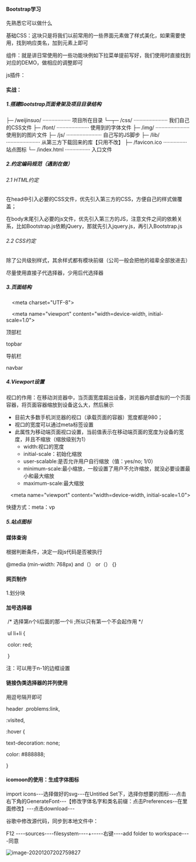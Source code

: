#### Bootstrap学习

先熟悉它可以做什么

基础CSS：这块只是将我们以前常用的一些界面元素做了样式美化，如果需要使用，找到响应类名，加到元素上即可

组件：就是讲日常使用的一些功能块例如下拉菜单提前写好，我们使用时直接找到对应的DEMO，做相应的调整即可

js插件：

#### 实战：

##### 1.搭建Bootstrap页面骨架及项目目录结构

├─ /weijinsuo/ ··················· 项目所在目录
└─┬─ /css/ ······················· 我们自己的CSS文件
  ├─ /font/ ······················ 使用到的字体文件
  ├─ /img/ ······················· 使用到的图片文件
  ├─ /js/ ························ 自己写的JS脚步
  ├─ /lib/ ······················· 从第三方下载回来的库【只用不改】
  ├─ /favicon.ico ················ 站点图标
  └─ /index.html ················· 入口文件

##### 2.约定编码规范（遇到在做）

###### 2.1 HTML约定

在head中引入必要的CSS文件，优先引入第三方的CSS，方便自己的样式做覆盖；

在body末尾引入必要的js文件，优先引入第三方的JS，注意文件之间的依赖关系，比如Bootstrap.js依赖jQuery，那就先引入jquery.js，再引入Bootstrap.js

###### 2.2 CSS约定

除了公共级别样式，其余样式都有模块前缀（公司一般会把他的祖辈全部放进去）

尽量使用直接子代选择器，少用后代选择器

##### 3.页面结构

<!DOCTYPE html>

<html lang="zh-CN">

<head>

    <meta charset="UTF-8">

    <meta name="viewport" content="width=device-width, initial-scale=1.0">

  <title>Document</title>

</head>

<body>

顶部栏

topbar

导航栏

navbar





</body>

</html>

##### 4.Viewport设置

视口的作用：在移动浏览器中，当页面宽度超出设备，浏览器内部虚拟的一个页面容器，将页面容器缩放到设备这么大，然后展示
- 目前大多数手机浏览器的视口（承载页面的容器）宽度都是980；
- 视口的宽度可以通过meta标签设置
- 此属性为移动端页面视口设置，当前值表示在移动端页面的宽度为设备的宽度，并且不缩放（缩放级别为1）
  + width:视口的宽度
  + initial-scale：初始化缩放
  + user-scalable:是否允许用户自行缩放（值：yes/no; 1/0）
  + minimum-scale:最小缩放，一般设置了用户不允许缩放，就没必要设置最小和最大缩放
  + maximum-scale:最大缩放

   <meta name="viewport" content="width=device-width, initial-scale=1.0">

快捷方式：meta：vp

##### 5.站点图标

  <link rel="shortcut icon" href="img/c_06.jpg">



#### 媒体查询

根据判断条件，决定一段js代码是否被执行

@media (min-width: 768px)  and（） or（） {}

#### 网页制作

1.划分块

#### 加号选择器

​    /* 选择第n个li后面的那一个li ;所以只有第一个不会起作用 */

​    ul li+li {

​      color: red;

​    }

注：可以用于n-1的边框设置

#### 链接伪类选择器的并列使用

用逗号隔开即可

header .problems:link,

:visited,

:hover {

  text-decoration: none;

  color: #888888;

}

#### icomoon的使用：生成字体图标

import icons---选择做好的svg---在Untitled Set下，选择你想要的图标---点击右下角的GenerateFont---【修改字体名字和类名前缀：点击Preferences--在里面修改】---点击download---



谷歌中修改源代码，同步到本地文件中：

F12 ----sources----filesystem----+-----右键----add folder to workspace----同意

![image-20201207202759827](C:\Users\yuan-honghui\AppData\Roaming\Typora\typora-user-images\image-20201207202759827.png)

